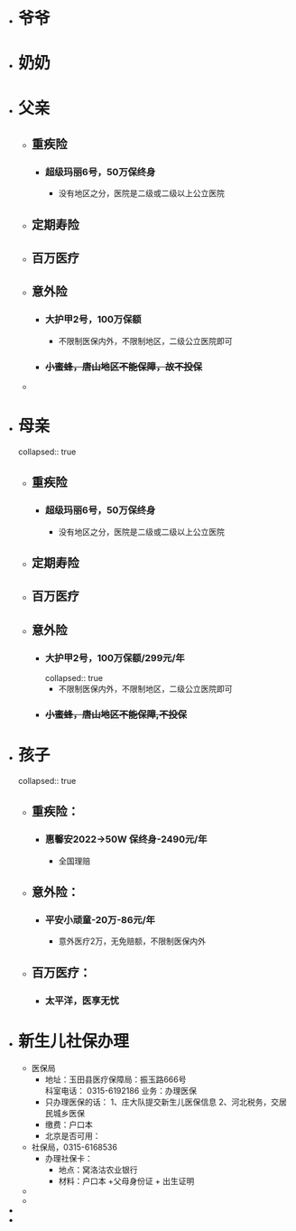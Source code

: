 - # 爷爷
- # 奶奶
- # 父亲
	- ## 重疾险
		- ### 超级玛丽6号，50万保终身
			- 没有地区之分，医院是二级或二级以上公立医院
	- ## 定期寿险
	- ## 百万医疗
	- ## 意外险
		- ### 大护甲2号，100万保额
			- 不限制医保内外，不限制地区，二级公立医院即可
		- ### ~~小蜜蜂，唐山地区不能保障，故不投保~~
	-
- # 母亲
  collapsed:: true
	- ## 重疾险
		- ### 超级玛丽6号，50万保终身
			- 没有地区之分，医院是二级或二级以上公立医院
	- ## 定期寿险
	- ## 百万医疗
	- ## 意外险
		- ### 大护甲2号，100万保额/299元/年
		  collapsed:: true
			- 不限制医保内外，不限制地区，二级公立医院即可
		- ### ~~小蜜蜂，唐山地区不能保障,不投保~~
- # 孩子
  collapsed:: true
	- ## 重疾险：
		- ### 惠馨安2022->50W 保终身-2490元/年
			- 全国理赔
	- ## 意外险：
		- ### 平安小顽童-20万-86元/年
			- 意外医疗2万，无免赔额，不限制医保内外
	- ## 百万医疗：
		- ### 太平洋，医享无忧
- # 新生儿社保办理
	- 医保局
		- 地址：玉田县医疗保障局：振玉路666号  
		  科室电话： 0315-6192186
		  业务：办理医保
		- 只办理医保的话：
		  1、庄大队提交新生儿医保信息
		  2、河北税务，交居民城乡医保
		- 缴费：户口本
		- 北京是否可用：
	- 社保局，0315-6168536
		- 办理社保卡：
			- 地点：窝洛沽农业银行
			- 材料：户口本 +父母身份证 + 出生证明
	-
	-
-
-